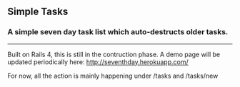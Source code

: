 ## Simple Tasks
### A simple seven day task list which auto-destructs older tasks.
____________________

Built on Rails 4, this is still in the contruction phase. A demo page will be updated periodically here: http://seventhday.herokuapp.com/

For now, all the action is mainly happening under /tasks and /tasks/new
